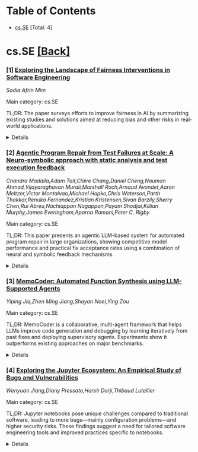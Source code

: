 <div id=toc></div>

# Table of Contents

- [cs.SE](#cs.SE) [Total: 4]


<div id='cs.SE'></div>

# cs.SE [[Back]](#toc)

### [1] [Exploring the Landscape of Fairness Interventions in Software Engineering](https://arxiv.org/abs/2507.18726)
*Sadia Afrin Mim*

Main category: cs.SE

TL;DR: The paper surveys efforts to improve fairness in AI by summarizing existing studies and solutions aimed at reducing bias and other risks in real-world applications.


<details>
  <summary>Details</summary>
Motivation: AI is increasingly used in critical sectors like healthcare and finance, but brings challenges due to potential risks such as biased data, making fairness a major concern.

Method: The paper conducts a survey, compiling and summarizing previous research and different interventions developed to address fairness issues in AI systems.

Result: It provides an overview of the various studies and approaches that tackle fairness problems in AI, outlining the landscape of current solutions.

Conclusion: This survey paper offers a comprehensive summary of the methods adopted to mitigate fairness-related risks in AI applications.

Abstract: Current developments in AI made it broadly significant for reducing human
labor and expenses across several essential domains, including healthcare and
finance. However, the application of AI in the actual world poses multiple
risks and disadvantages due to potential risk factors in data (e.g., biased
dataset). Practitioners developed a number of fairness interventions for
addressing these kinds of problems. The paper acts as a survey, summarizing the
various studies and approaches that have been developed to address fairness
issues

</details>


### [2] [Agentic Program Repair from Test Failures at Scale: A Neuro-symbolic approach with static analysis and test execution feedback](https://arxiv.org/abs/2507.18755)
*Chandra Maddila,Adam Tait,Claire Chang,Daniel Cheng,Nauman Ahmad,Vijayaraghavan Murali,Marshall Roch,Arnaud Avondet,Aaron Meltzer,Victor Montalvao,Michael Hopko,Chris Waterson,Parth Thakkar,Renuka Fernandez,Kristian Kristensen,Sivan Barzily,Sherry Chen,Rui Abreu,Nachiappan Nagappan,Payam Shodjai,Killian Murphy,James Everingham,Aparna Ramani,Peter C. Rigby*

Main category: cs.SE

TL;DR: This paper presents an agentic LLM-based system for automated program repair in large organizations, showing competitive model performance and practical fix acceptance rates using a combination of neural and symbolic feedback mechanisms.


<details>
  <summary>Details</summary>
Motivation: Large organizations with vast codebases face challenges in efficiently repairing code at scale based on test failures. The advent of large language models (LLMs) has opened up new opportunities for automating sophisticated program repair, motivating this study to develop and assess an agentic system for automatic code fixing using LLMs.

Method: The authors developed an 'Engineering Agent' using Llama as the foundational LLM and the ReAct framework for agentic reasoning and action. The system operates by starting from test failures triaged by a rule-based bot, then employing 15 different agentic actions (from file reading to patch generation). Feedback mechanisms include static analysis and test execution results, allowing iterative solution refinement. Patch quality is validated using a combination of an LLM-as-a-Judge and human review.

Result: Benchmark tests demonstrate that a specialized 70B model can compete with a larger vanilla Llama-405B model. The ReAct harness benefits when augmented with symbolic information from static analyzers and test traces. The agent achieved a solve rate of 42.3% with an average of 11.8 feedback loops per task. In production, 80% of fixes were reviewed, and 31.5% of those were accepted (overall, 25.5% of all generated fixes landed). Engineer feedback ranged from positive (quick approvals, surprises) to mixed (partially correct solutions used as starting points).

Conclusion: Automated program repair using LLM-driven Engineering Agents is feasible and can efficiently address code issues at scale in large organizations, yielding a significant proportion of accepted code fixes and positive developer engagement. Combining neural reasoning with symbolic tools further enhances repair effectiveness.

Abstract: Aim: With the advent of LLMs, sophisticated agentic program repair has become
viable at large organizations with large codebases. In this work, we develop an
Engineering Agent that fixes the source code based on test failures at scale
across diverse software offerings internally.
  Method: Using Llama as the base, we employ the ReAct harness to develop an
agent. We start with a test failure that was triaged by a rule-based test
failure bot. We then set up an agentic harness and allow the agent to reason
and run a set of 15 actions from reading a file to generating a patch. We
provide feedback to the agent through static analysis and test failures so it
can refine its solution. We leverage an LLM-as-a-Judge to ensure that the patch
conforms to the standards followed by a human review to land fixes.
  Benchmark Findings: We curated offline benchmarks for our patch generator,
the Engineering Agent loop, and the LLM-as-a-Judge. In offline evaluations we
found that a specialized 70B model is highly competitive with the much larger
but vanilla Llama-405B. In an ablation study, we found that the ReAct harness
(neural model) benefited from the symbolic information from static analysis
tools and test execution traces. A model that strikes a balance between the
solve rate and error rate vs the cost and latency has a benchmark solve rate of
42.3% using an average 11.8 feedback iterations.
  Production Findings: In a three month period, 80% of the generated fixes were
reviewed, of which 31.5% were landed (25.5% of the total number of generated
fixes).
  Feedback from Engineers: We used open coding to extract qualitative themes
from engineers' feedback. We saw positive feedback in the form of quick
approvals, gratitude, and surprise. We also found mixed feedback when the
Engineering Agent's solution was partially correct and it served as a good
starting point.

</details>


### [3] [MemoCoder: Automated Function Synthesis using LLM-Supported Agents](https://arxiv.org/abs/2507.18812)
*Yiping Jia,Zhen Ming Jiang,Shayan Noei,Ying Zou*

Main category: cs.SE

TL;DR: MemoCoder is a collaborative, multi-agent framework that helps LLMs improve code generation and debugging by learning iteratively from past fixes and deploying supervisory agents. Experiments show it outperforms existing approaches on major benchmarks.


<details>
  <summary>Details</summary>
Motivation: Large Language Models help with code generation but struggle with iterative debugging and adapting to diverse or complex problem structures. Existing methods like fine-tuning or self-repair are either too expensive or do not allow for accumulating and leveraging past fixes.

Method: The paper introduces MemoCoder, a multi-agent framework. It features a Fixing Knowledge Set for storing and retrieving successful code repairs and a central Mentor Agent that supervises the repair process by identifying patterns and refining strategies. MemoCoder is evaluated on different code generation benchmarks (MBPP, HumanEval, LiveCodeBench).

Result: MemoCoder outperforms baseline methods including zero-shot prompting and Self-Repair across multiple benchmarks, showing significant improvement in Pass@10 and Pass@50 metrics.

Conclusion: MemoCoder enables more effective and persistent learning from code repairs, leading to better code generation performance by leveraging iterative refinement and accumulated knowledge.

Abstract: With the widespread adoption of Large Language Models (LLMs) such as GitHub
Copilot and ChatGPT, developers increasingly rely on AI-assisted tools to
support code generation. While LLMs can generate syntactically correct
solutions for well-structured programming tasks, they often struggle with
challenges that require iterative debugging, error handling, or adaptation to
diverse problem structures. Existing approaches such as fine-tuning or
self-repair strategies either require costly retraining or lack mechanisms to
accumulate and reuse knowledge from previous attempts.
  To address these limitations, we propose MemoCoder, a multi-agent framework
that enables collaborative problem solving and persistent learning from past
fixes. At the core of MemoCoder is a Fixing Knowledge Set, which stores
successful repairs and supports retrieval for future tasks. A central Mentor
Agent supervises the repair process by identifying recurring error patterns and
refining high-level fixing strategies, providing a novel supervisory role that
guides the self-repair loop. We evaluate MemoCoder across three public
benchmarks -- MBPP, HumanEval, and LiveCodeBench -- spanning a range of problem
complexities. Experimental results show that MemoCoder consistently outperforms
both zero-shot prompting and a Self-Repair strategy, with improvements ranging
from 3.1% to 12.1% in Pass@10 and from 1.4% to 14.5% in Pass@50, demonstrating
its effectiveness in iterative refinement and knowledge-guided code generation.

</details>


### [4] [Exploring the Jupyter Ecosystem: An Empirical Study of Bugs and Vulnerabilities](https://arxiv.org/abs/2507.18833)
*Wenyuan Jiang,Diany Pressato,Harsh Darji,Thibaud Lutellier*

Main category: cs.SE

TL;DR: Jupyter notebooks pose unique challenges compared to traditional software, leading to more bugs—mainly configuration problems—and higher security risks. These findings suggest a need for tailored software engineering tools and improved practices specific to notebooks.


<details>
  <summary>Details</summary>
Motivation: Jupyter notebooks are widely used by data scientists, but their unique features (such as the integration of scripts, markdown, and images) make them tougher to analyze compared to traditional software, leading to gaps in existing software engineering tools and studies.

Method: The study collected a large dataset of Jupyter notebooks from two major platforms and conducted quantitative analyses on their characteristics. Qualitative research using grounded theory was performed to create a bug taxonomy. Additionally, security-related commits and vulnerability reports were analyzed to assess deployment risks.

Result: Configuration issues are the most common bugs in notebooks, followed by incorrect API usage. Popular deployment frameworks for notebooks also exhibit notable vulnerabilities.

Conclusion: Jupyter notebooks lack the support typical of traditional software, resulting in more complex code, frequent misconfigurations, and poorer maintenance practices.

Abstract: Background. Jupyter notebooks are one of the main tools used by data
scientists. Notebooks include features (configuration scripts, markdown,
images, etc.) that make them challenging to analyze compared to traditional
software. As a result, existing software engineering models, tools, and studies
do not capture the uniqueness of Notebook's behavior. Aims. This paper aims to
provide a large-scale empirical study of bugs and vulnerabilities in the
Notebook ecosystem. Method. We collected and analyzed a large dataset of
Notebooks from two major platforms. Our methodology involved quantitative
analyses of notebook characteristics (such as complexity metrics, contributor
activity, and documentation) to identify factors correlated with bugs.
Additionally, we conducted a qualitative study using grounded theory to
categorize notebook bugs, resulting in a comprehensive bug taxonomy. Finally,
we analyzed security-related commits and vulnerability reports to assess risks
associated with Notebook deployment frameworks. Results. Our findings highlight
that configuration issues are among the most common bugs in notebook documents,
followed by incorrect API usage. Finally, we explore common vulnerabilities
associated with popular deployment frameworks to better understand risks
associated with Notebook development. Conclusions. This work highlights that
notebooks are less well-supported than traditional software, resulting in more
complex code, misconfiguration, and poor maintenance.

</details>
